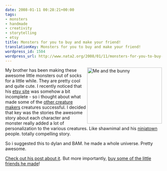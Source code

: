 ```yaml
---
date: 2008-01-11 00:28:21+00:00
tags:
- monsters
- handmade
- creativity
- storytelling
- etsy
title: Monsters for you to buy and make your friend!
translationKey: Monsters for you to buy and make your friend!
wordpress_id: 1504
wordpress_url: http://www.nata2.org/2008/01/11/monsters-for-you-to-buy-and-make-your-friend/
---
```


<a href="http://www.flickr.com/photos/natatwo/2138986573/" title="Me and the bunny by nata2, on Flickr"><img align="right" src="http://farm3.static.flickr.com/2030/2138986573_9e5a217b62_m.jpg" width="240" height="180" alt="Me and the bunny" /></a>My brother has been making these awesome little monsters out of socks for a little while. They are pretty cool and quite cute. I recently noticed that his <a href="http://www.etsy.com/shop.php?user_id=5066104">etsy site</a> was somehow a bit incomplete - so i thought about what made some of the <a href="http://shawnimals.com/">other creature makers</a> creatures successful. I decided that key was the stories the awesome story about each character and monster really added a lot of personalization to the various creatures. Like shawnimal and his <a href="http://ninjatown.com/">ninjatown</a> people. totally compelling story.

So i suggested this to dylan and BAM. he made a whole universe. Pretty awesome.

<a href="http://www.dylanreed.org/2008/01/10/my-etsy-shoppe-and-the-stories-i-tell/">Check out his post about it</a>. But more importantly, <a href="http://awesomeguy.etsy.com/">buy some of the little friends he made</a>!